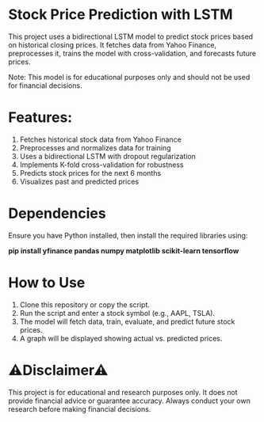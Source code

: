 # Stock Price Prediction with LSTM
This project uses a bidirectional LSTM model to predict stock prices based on historical closing prices. It fetches data from Yahoo Finance, preprocesses it, trains the model with cross-validation, and forecasts future prices.

Note: This model is for educational purposes only and should not be used for financial decisions.

# Features:
1. Fetches historical stock data from Yahoo Finance
2. Preprocesses and normalizes data for training
3. Uses a bidirectional LSTM with dropout regularization
4. Implements K-fold cross-validation for robustness
5. Predicts stock prices for the next 6 months
6. Visualizes past and predicted prices
# Dependencies
Ensure you have Python installed, then install the required libraries using:

<b> pip install yfinance pandas numpy matplotlib scikit-learn tensorflow </b>

# How to Use
1. Clone this repository or copy the script.
2. Run the script and enter a stock symbol (e.g., AAPL, TSLA).
3. The model will fetch data, train, evaluate, and predict future stock prices.
4. A graph will be displayed showing actual vs. predicted prices.
   
# ⚠Disclaimer⚠
This project is for educational and research purposes only. It does not provide financial advice or guarantee accuracy. Always conduct your own research before making financial decisions.
